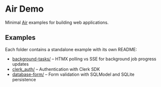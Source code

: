# Air Demo

Minimal [Air](https://feldroy.github.io/air/) examples for building web applications.

## Examples

Each folder contains a standalone example with its own README:

- [background-tasks/](background-tasks/) – HTMX polling vs SSE for background job progress updates
- [clerk_auth/](clerk_auth/) – Authentication with Clerk SDK
- [database-form/](database-form/) – Form validation with SQLModel and SQLite persistence
